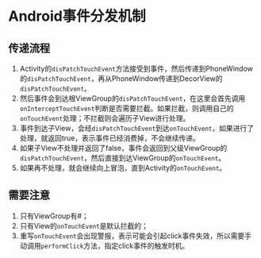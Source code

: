 # Android事件分发机制


<!--more-->

## 传递流程

1. Activity的`disPatchTouchEvent`方法接受到事件，然后传递到PhoneWindow的`disPatchTouchEvent`，再从PhoneWindow传递到DecorView的`disPatchTouchEvent`。
2. 然后事件会到达根ViewGroup的`disPatchTouchEvent`，在这里会首先调用`onInterceptTouchEvent`判断是否需要拦截。如果拦截，则调用自己的`onTouchEvent`处理；不拦截则会遍历子View进行处理。
3. 事件到达子View，会经`disPatchTouchEvent`到达`onTouchEvent`，如果进行了处理，就返回true，表示事件已经消费掉，不会继续传递。
4. 如果子View不处理并返回了false，事件会返回到父级ViewGroup的`disPatchTouchEvent`，然后直接到达ViewGroup的`onTouchEvent`。
5. 如果再不处理，就会继续向上冒泡，直到Activity的`onTouchEvent`。

## 需要注意

1. 只有ViewGroup有#；
2. 只有View的`onTouchEvent`是默认拦截的；
3. 重写`onTouchEvent`会出现警报，表示可能会引起click事件失效，所以需要手动调用`performClick`方法，指定click事件的触发时机。
